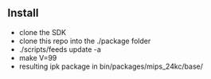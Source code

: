 ## Install
* clone the SDK
* clone this repo into the ./package folder
* ./scripts/feeds update -a
* make V=99
* resulting ipk package in bin/packages/mips_24kc/base/
